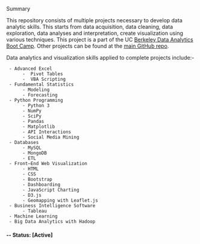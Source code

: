 
Summary 

This repository consists of multiple projects necessary to develop data analytic skills. This starts from data acquisition, data cleaning, data exploration, data analyses and interpretation, create visualization using various techniques. 
This project is a part of the UC [Berkeley Data Analytics Boot Camp](https://bootcamp.berkeley.edu/data/).  Other projects can be found at the [main GitHub repo](https://github.com/Emaway?tab=repositories).

Data analytics and visualization skills applied to complete projects include:-

     - Advanced Excel
          -  Pivot Tables
          -  VBA Scripting
     - Fundamental Statistics
          - Modeling
          - Forecasting
     - Python Programming
          - Python 3
          - NumPy
          - SciPy 
          - Pandas
          - Matplotlib
          - API Interactions
          - Social Media Mining
     - Databases
          - MySQL
          - MongoDB
          - ETL
     - Front–End Web Visualization
          - HTML
          - CSS
          - Bootstrap
          - Dashboarding
          - JavaScript Charting
          - D3.js
          - Geomapping with Leaflet.js
     - Business Intelligence Software
          - Tableau
     - Machine Learning 
     - Big Data Analytics with Hadoop

#### -- Status: [Active]
